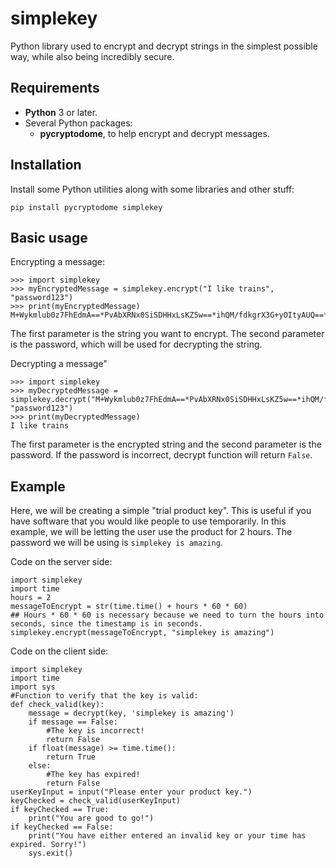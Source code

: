 # simplekey

Python library used to encrypt and decrypt strings in the simplest possible way, while also being incredibly secure.
## Requirements


- **Python** 3 or later.
- Several Python packages:
	- **pycryptodome**, to help encrypt and decrypt messages.
  
## Installation

Install some Python utilities along with some libraries and other stuff:

~~~
pip install pycryptodome simplekey
~~~

## Basic usage
Encrypting a message:

~~~
>>> import simplekey
>>> myEncryptedMessage = simplekey.encrypt("I like trains", "password123")
>>> print(myEncryptedMessage)
M+Wykmlub0z7FhEdmA==*PvAbXRNx0SiSDHHxLsKZ5w==*ihQM/fdkgrX3G+yOItyAUQ==*QFNDmuUP1ysgo01/P2MNpg==
~~~

The first parameter is the string you want to encrypt. The second parameter is the password, which will be used for decrypting the string.

Decrypting a message"
~~~
>>> import simplekey
>>> myDecryptedMessage = simplekey.decrypt("M+Wykmlub0z7FhEdmA==*PvAbXRNx0SiSDHHxLsKZ5w==*ihQM/fdkgrX3G+yOItyAUQ==*QFNDmuUP1ysgo01/P2MNpg==", "password123")
>>> print(myDecryptedMessage)
I like trains
~~~
The first parameter is the encrypted string and the second parameter is the password. If the password is incorrect, decrypt function will return `False`.

## Example
Here, we will be creating a simple "trial product key". This is useful if you have software that you would like people to use temporarily.
In this example, we will be letting the user use the product for 2 hours. The password we will be using is ``simplekey is amazing``.

Code on the server side:
~~~
import simplekey
import time
hours = 2
messageToEncrypt = str(time.time() + hours * 60 * 60)
## Hours * 60 * 60 is necessary because we need to turn the hours into seconds, since the timestamp is in seconds.
simplekey.encrypt(messageToEncrypt, "simplekey is amazing")
~~~

Code on the client side:
~~~
import simplekey
import time
import sys
#Function to verify that the key is valid:
def check_valid(key):
    message = decrypt(key, 'simplekey is amazing')
    if message == False:
        #The key is incorrect!
        return False
    if float(message) >= time.time():
        return True
    else:
        #The key has expired!
        return False
userKeyInput = input("Please enter your product key.")
keyChecked = check_valid(userKeyInput)
if keyChecked == True:
    print("You are good to go!")
if keyChecked == False:
    print("You have either entered an invalid key or your time has expired. Sorry!")
    sys.exit()
~~~
  
